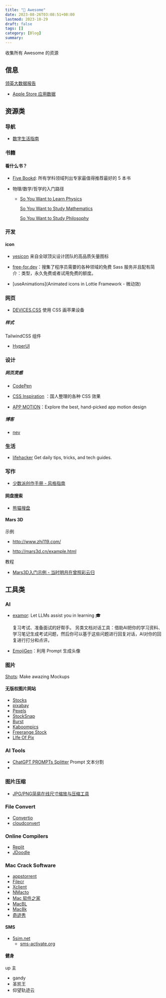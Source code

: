 ```yaml
---
title: "🤩 Awesome"
date: 2023-08-26T03:08:51+08:00
lastmod: 2023-10-29
draft: false
tags: []
category: [Blog]
summary: 
---
```


收集所有 Awesome 的资源

## 信息



[领英大数据报告](https://business.linkedin.com/zh-cn/talent-solutions/recruiting-resources-tips?selectedFilter=all)

- [Apple Store 应用数据](https://www.qimai.cn)

## 资源类

### 导航

- [数字生活指南](https://nav.guidebook.top)

### 书籍

#### 看什么书？

- [Five Bookd](https://fivebooks.com): 所有学科领域列出专家最值得推荐最好的 5 本书

- 物理/数学/哲学的入门路径

  - [So You Want to Learn Physics](https://www.susanrigetti.com/physics)

    [So You Want to Study Mathematics](https://www.susanrigetti.com/math)

    [So You Want to Study Philosophy](https://www.susanrigetti.com/philosophy)

### 开发

#### icon

- [yesicon](https://yesicon.app) 来自全球顶尖设计团队的高品质矢量图标

- [free-for.dev](https://free-for.dev/#/?id=free-fordev)：搜集了程序员需要的各种领域的免费 Sass 服务并且配有简介：类型，永久免费或者试用免费的额度。

- [useAnimations](Animated icons in Lottie Framework - 微动效)

### 网页

- [DEVICES.CSS](https://devicescss.xyz/) 使用 CSS 画苹果设备

##### 样式

TailwindCSS 组件

- [HyperUI](https://www.hyperui.dev/)

### 设计

##### 网页灵感

- [CodePen](https://codepen.io)

- [CSS Inspiration](https://chokcoco.github.io/CSS-Inspiration/#/./svg/alipay-ar-scan) ：国人整理的各种 CSS 效果

- [APP MOTION](https://appmotion.design/)：Explore the best, hand-picked
  app motion design


##### 博客

- [nev](https://nevflynn.com)

### 生活

- [lifehacker](https://lifehacker.com/) Get daily tips, tricks, and tech guides.

### 写作

- [少数派创作手册 - 风格指南](https://manual.sspai.com/rules/style/#_8)

#### 网盘搜索

- [熊猫搜盘](https://www.sopandas.cn)

#### Mars 3D

示例

- http://www.zhi119.com/

- http://mars3d.cn/example.html

教程

- [Mars3D入门示例 - 当时明月在曾照彩云归](https://www.cnblogs.com/jiujiubashiyi/p/17094233.html)

## 工具类

### AI

- [examor](https://github.com/codeacme17/examor): Let LLMs assist you in learning 🎓

  复习考试、准备面试的好帮手。 另类文档对话工具：借助AI把你的学习资料、学习笔记生成考试问题，然后你可以基于这些问题进行回复对话，AI对你的回复进行打分和点评。
  
- [EmojiGen](https://emoji.fly.dev)：利用 Prompt 生成头像

### 图片

[Shots](https://shots.so/): Make awazing Mockups

#### 无版权图片网站

- [Stocks](https://link.zhihu.com/?target=https%3A//tigdig.com/5817410) 
- [pixabay](https://pixabay.com/)
- [Pexels](https://www.pexels.com/)
- [StockSnap](https://stocksnap.io/)
- [Burst](https://burst.shopify.com/)
- [Kaboompics](https://kaboompics.com/)
- [Freerange Stock](https://freerangestock.com/)
-  [LIfe Of Pix](https://www.lifeofpix.com/)

### AI Tools

- [ChatGPT PROMPTs Splitter](https://chatgpt-prompt-splitter.jjdiaz.dev) Prompt 文本分割
- 

### 图片压缩

- [JPG/PNG简易在线尺寸缩放与压缩工具](https://www.zhangxinxu.com/sp/tinyimg/)

### File Convert

- [Convertio](https://convertio.co/)
- [cloudconvert](https://convertio.co/)

### Online Compilers

- [Replit](https://replit.com/)
- [JDoodle](https://www.jdoodle.com/)

### Mac Crack Software

- [appstorrent](https://appstorrent.ru)
- [Filecr](https://filecr.com/ms-windows/?id=891393720000)
- [Xclient](https://xclient.info)
- [NMacto](https://nmac.to/category/apps/)
- [Mac 软件之家](https://www.macapp.so)
- [MacBL](https://www.macbl.com)
- [Mac8k](https://www.mac8k.com)
- [奇迹秀](https://www.qijishow.com)

#### SMS

- [5sim.net](https://5sim.net/)
  - [sms-activate.org](https://sms-activate.org/)

#### 健身

up 主

- gandy
- 圣凯王
- 仰望轨迹云
